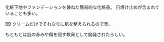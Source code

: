 化粧下地やファンデーションを兼ねた簡易的な化粧品。
日焼け止めが含まれていることも多い。

BB クリームだけでそれなりに肌を整えられるので楽。

もともとは肌の赤みや傷を隠す軟膏として開発されたらしい。
